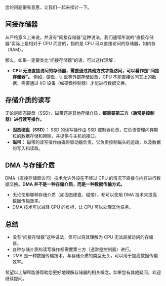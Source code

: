 您的问题很有意思，让我们一起来探讨一下。

## 间接存储器

从严格意义上来说，并没有“间接存储器”这种说法。我们通常所说的“直接存储器”实际上是相对于 CPU 而言的，指的是 CPU 可以直接访问的存储器，如内存（RAM）。

那么，如果一定要类比“间接存储器”的话，可以这样理解：

- **CPU 无法直接访问的存储器，需要通过其他方式才能访问，可以看作是“间接存储器”。** 例如，硬盘、U 盘等外部存储设备，CPU 不能直接访问其上的数据，需要通过 I/O 设备（如硬盘控制器）才能进行数据交换。

## 存储介质的读写

无论是固态硬盘（SSD）、磁带还是其他存储介质，**都需要第三方（通常是控制器）进行读写操作。**

- **固态硬盘（SSD）：** SSD 的读写操作由 SSD 控制器负责，它负责管理闪存颗粒的数据存储和擦除，并提供与主机的接口。
- **磁带：** 磁带的读写操作由磁带驱动器负责，它负责控制磁头的运动，以及数据的写入和读取。

## DMA 与存储介质

DMA（直接存储器访问）技术允许外设在不经过 CPU 的情况下直接与内存进行数据交换。**DMA 并不是一种存储介质，而是一种数据传输方式。**

- 无论使用哪种存储介质（如固态硬盘、磁带），都可以使用 DMA 技术来提高数据传输效率。
- DMA 技术可以减轻 CPU 的负担，让 CPU 可以处理其他任务。

## 总结

- 没有“间接存储器”这种说法，但可以将其理解为 CPU 无法直接访问的存储器。
- 各种存储介质的读写操作都需要第三方（通常是控制器）进行。
- DMA 是一种数据传输技术，与存储介质的类型无关，可以用于提高数据传输效率。

希望以上解释能够帮助您更好地理解存储器的相关概念。如果您有其他疑问，欢迎继续提问。